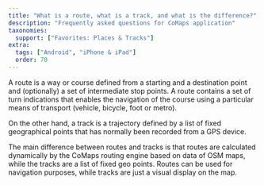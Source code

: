 ```yaml
---
title: "What is a route, what is a track, and what is the difference?"
description: "Frequently asked questions for CoMaps application"
taxonomies:
  support: ["Favorites: Places & Tracks"]
extra:
  tags: ["Android", "iPhone & iPad"]
  order: 70
---
```


A route is a way or course defined from a starting and a destination point and (optionally) a set of intermediate stop points. A route contains a set of turn indications that enables the navigation of the course using a particular means of transport (vehicle, bicycle, foot or metro).

On the other hand, a track is a trajectory defined by a list of fixed geographical points that has normally been recorded from a GPS device.

The main difference between routes and tracks is that routes are calculated dynamically by the CoMaps routing engine based on data of OSM maps, while the tracks are a list of fixed geo points. Routes can be used for navigation purposes, while tracks are just a visual display on the map.
